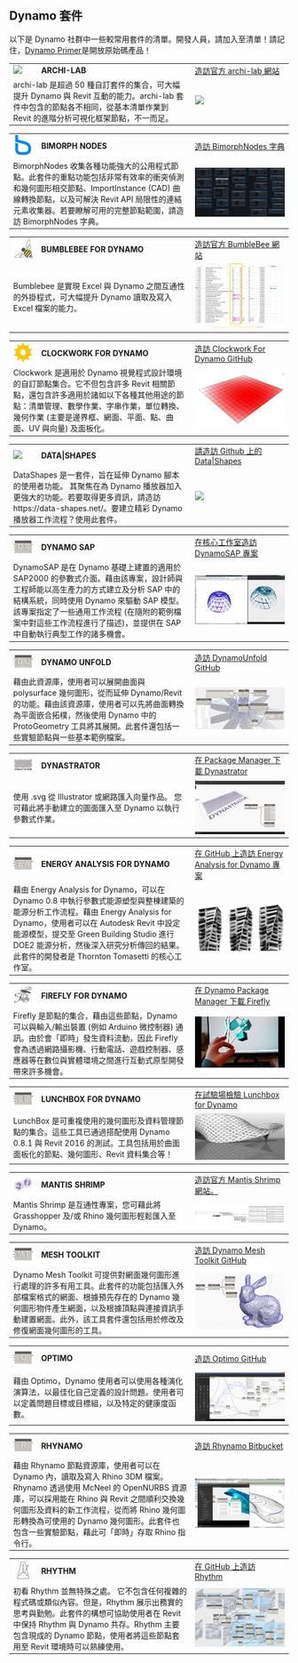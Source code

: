 ## Dynamo 套件
以下是 Dynamo 社群中一些較常用套件的清單。開發人員，請加入至清單！請記住，[Dynamo Primer](https://github.com/DynamoDS/DynamoPrimer )是開放原始碼產品！

<table>
   <tr>
      <td width="10%">
         <img src="http://archi-lab.net/wp-content/uploads/2016/02/wordpress-logo.jpg"></img>
      </td>
      <td width="55%">
         <b>ARCHI-LAB</b>
      </td>
      <td>
         <a href="http://archi-lab.net/">造訪官方 archi-lab 網站
      </td>
      </a>
   </tr>
   <tr>
      <td colspan="2">archi-lab 是超過 50 種自訂套件的集合，可大幅提升 Dynamo 與 Revit 互動的能力。archi-lab 套件中包含的節點各不相同，從基本清單作業到 Revit 的進階分析可視化框架節點，不一而足。 </td>
      <td>
         <img src="http://i2.wp.com/archi-lab.net/wp-content/uploads/2015/10/Untitled-3.png"></img>
      </td>
   </tr>
</table>

<table>
  <tr>
    <td width="10%"><img src="images/A-4/Bimorph Digital Engineering B Logo.png"></img></td>
    <td width="55%"><b>BIMORPH NODES</b></td>
    <td><a href="https://bimorph.com/bimorph-nodes/">造訪 BimorphNodes 字典</td></a>
  </tr>
  <tr>
    <td colspan="2">BimorphNodes 收集各種功能強大的公用程式節點。此套件的重點功能包括非常有效率的衝突偵測和幾何圖形相交節點、ImportInstance (CAD) 曲線轉換節點，以及可解決 Revit API 局限性的連結元素收集器。若要瞭解可用的完整節點範圍，請造訪 BimorphNodes 字典。</td>
    <td><img src="images/A-4/Bimorph-Nodes-v2.2-Library-Catalog-header.jpg"></img></td>
  </tr>
</table>

<table>
  <tr>
    <td width="10%"><img src="images/A-4/logo02.png"></img></td>
    <td width="55%"><b>BUMBLEBEE FOR DYNAMO</b></td>
    <td><a href="http://archi-lab.net/bumblebee-dynamo-and-excel-interop/">造訪官方 BumbleBee 網站</td></a>
  </tr>
  <tr>
    <td colspan="2">Bumblebee 是實現 Excel 與 Dynamo 之間互通性的外掛程式，可大幅提升 Dynamo 讀取及寫入 Excel 檔案的能力。 </td>
    <td><img src="images/A-4/screengrab02.png"></img></td>
  </tr>
</table>

<table>
  <tr>
    <td width="10%"><img src="images/A-4/logo01.png"></img></td>
    <td width="55%"><b>CLOCKWORK FOR DYNAMO</b></td>
    <td><a href="https://github.com/CAAD-RWTH/ClockworkForDynamo">造訪 Clockwork For Dynamo GitHub</td></a>
  </tr>
  <tr>
    <td colspan="2">Clockwork 是適用於 Dynamo 視覺程式設計環境的自訂節點集合。它不但包含許多 Revit 相關節點，還包含許多適用於諸如以下各種其他用途的節點：清單管理、數學作業、字串作業，單位轉換、幾何作業 (主要是邊界框、網面、平面、點、曲面、UV 與向量) 及面板化。 </td>
    <td><img src="images/A-4/screengrab01.png"></img></td>
  </tr>
</table>

<table>
  <tr>
    <td width="10%"><img src="images/A-4/DataShapes_L.png"></img></td>
    <td width="55%"><b>DATA|SHAPES</b></td>
    <td><a href="https://github.com/MostafaElAyoubi/Data-shapes">請造訪 Github 上的 Data|Shapes</td></a>
  </tr>
  <tr>
    <td colspan="2"> DataShapes 是一套件，旨在延伸 Dynamo 腳本的使用者功能。 其聚焦在為 Dynamo 播放器加入更強大的功能。若要取得更多資訊，請造訪 https://data-shapes.net/。要建立精彩 Dynamo 播放器工作流程？使用此套件。</td>
    <td><img src="images/A-4/DataShapes_Image.png"></img></td>
  </tr>
</table>

<table>
  <tr>
    <td width="10%"><img src="images/A-4/ds_L.png"></img></td>
    <td width="55%"><b>DYNAMO SAP</b></td>
    <td><a href="http://core.thorntontomasetti.com/dynamosap-is-now-open-source/">在核心工作室造訪 DynamoSAP 專案</td></a>
  </tr>
  <tr>
    <td colspan="2">DynamoSAP 是在 Dynamo 基礎上建置的適用於 SAP2000 的參數式介面。藉由該專案，設計師與工程師能以高生產力的方式建立及分析 SAP 中的結構系統，同時使用 Dynamo 來驅動 SAP 模型。該專案指定了一些通用工作流程 (在隨附的範例檔案中對這些工作流程進行了描述)，並提供在 SAP 中自動執行典型工作的諸多機會。 </td>
    <td><img src="images/A-4/sapImage.png"></img></td>
  </tr>
</table>

<table>
  <tr>
    <td width="10%"><img src="images/A-4/DynamoUnfold_L.png"></img></td>
    <td width="55%"><b>DYNAMO UNFOLD</b></td>
    <td><a href="https://github.com/mjkkirschner/DynamoUnfold">造訪 DynamoUnfold GitHub</td></a>
  </tr>
  <tr>
    <td colspan="2">藉由此資源庫，使用者可以展開曲面與 polysurface 幾何圖形，從而延伸 Dynamo/Revit 的功能。藉由該資源庫，使用者可以先將曲面轉換為平面嵌合拓樸，然後使用 Dynamo 中的 ProtoGeometry 工具將其展開。此套件還包括一些實驗節點與一些基本範例檔案。 </td>
    <td><img src="images/A-4/DynamoUnfold_S.png"></img></td>
  </tr>
</table>

<table>
  <tr>
    <td width="10%"><img src="images/A-4/Dynastrator_L.png"></img></td>
    <td width="55%"><b>DYNASTRATOR</b></td>
    <td><a href="http://dynamopackages.com/">在 Package Manager 下載 Dynastrator</td></a>
  </tr>
  <tr>
    <td colspan="2">使用 .svg 從 Illustrator 或網路匯入向量作品。  您可藉此將手動建立的圖面匯入至 Dynamo 以執行參數式作業。 </td>
    <td><img src="images/A-4/dynastratorImage.jpg"></img></td>
  </tr>
</table>

<table>
  <tr>
    <td width="10%"><img src="images/A-4/ea_L.png"></img></td>
    <td width="55%"><b>ENERGY ANALYSIS FOR DYNAMO</b></td>
    <td><a href="https://github.com/tt-acm/EnergyAnalysisForDynamo">在 GitHub 上造訪 Energy Analysis for Dynamo 專案</td></a>
  </tr>
  <tr>
    <td colspan="2">藉由 Energy Analysis for Dynamo，可以在 Dynamo 0.8 中執行參數式能源塑型與整棟建築的能源分析工作流程。藉由 Energy Analysis for Dynamo，使用者可以在 Autodesk Revit 中設定能源模型，提交至 Green Building Studio 進行 DOE2 能源分析，然後深入研究分析傳回的結果。此套件的開發者是 Thornton Tomasetti 的核心工作室。  </td>
    <td><img src="images/A-4/eaImage.png"></img></td>
  </tr>
</table>

<table>
  <tr>
    <td width="10%"><img src="images/A-4/Firefly_L.png"></img></td>
    <td width="55%"><b>FIREFLY FOR DYNAMO</b></td>
    <td><a href="http://dynamopackages.com/">在 Dynamo Package Manager 下載 Firefly</td></a>
  </tr>
  <tr>
    <td colspan="2">Firefly 是節點的集合，藉由這些節點，Dynamo 可以與輸入/輸出裝置 (例如 Arduino 微控制器) 通訊。由於會「即時」發生資料流動，因此 Firefly 會為透過網路攝影機、行動電話、遊戲控制器、感應器等在數位與實體環境之間進行互動式原型開發帶來許多機會。 </td>
    <td><img src="images/A-4/Firefly_S.png"></img></td>
  </tr>
</table>

<table>
  <tr>
    <td width="10%"><img src="images/A-4/LunchBox_L.png"></img></td>
    <td width="55%"><b>LUNCHBOX FOR DYNAMO</b></td>
    <td><a href="http://provingground.io/tools/lunchbox/">在試驗場檢驗 Lunchbox for Dynamo</td></a>
  </tr>
  <tr>
    <td colspan="2">LunchBox 是可重複使用的幾何圖形及資料管理節點的集合。這些工具已通過搭配使用 Dynamo 0.8.1 與 Revit 2016 的測試。工具包括用於曲面面板化的節點、幾何圖形、Revit 資料集合等！</td>
    <td><img src="images/A-4/lunchboxImage.jpg"></img></td>
  </tr>
</table>

<table>
  <tr>
    <td width="10%"><img src="images/A-4/mantisshrimpLogo.png"></img></td>
    <td width="55%"><b>MANTIS SHRIMP</b></td>
    <td><a href="http://archi-lab.net/mantis-shrimp-getting-started/">造訪官方 Mantis Shrimp 網站。</td></a>
  </tr>
  <tr>
    <td colspan="2">Mantis Shrimp 是互通性專案，您可藉此將 Grasshopper 及/或 Rhino 幾何圖形輕鬆匯入至 Dynamo。</td>
    <td><img src="images/A-4/msImage.png"></img></td>
  </tr>
</table>

<table>
  <tr>
    <td width="10%"><img src="images/A-4/MeshToolkit_L.png"></img></td>
    <td width="55%"><b>MESH TOOLKIT</b></td>
    <td><a href="https://github.com/DynamoDS/Dynamo/wiki/Dynamo-Mesh-Toolkit">造訪 Dynamo Mesh Toolkit GitHub</td></a>
  </tr>
  <tr>
    <td colspan="2">Dynamo Mesh Toolkit 可提供對網面幾何圖形進行處理的許多有用工具。此套件的功能包括匯入外部檔案格式的網面、根據預先存在的 Dynamo 幾何圖形物件產生網面，以及根據頂點與連接資訊手動建置網面。此外，該工具套件還包括用於修改及修復網面幾何圖形的工具。 </td>
    <td><img src="images/A-4/MeshToolkit_S.png"></img></td>
  </tr>
</table>

<table>
  <tr>
    <td width="10%"><img src="images/A-4/Optimo_L.png"></img></td>
    <td width="55%"><b>OPTIMO</b></td>
    <td><a href="https://github.com/BPOpt/Optimo/wiki/0_-Home">造訪 Optimo GitHub</td></a>
  </tr>
  <tr>
    <td colspan="2">藉由 Optimo，Dynamo 使用者可以使用各種演化演算法，以最佳化自己定義的設計問題。使用者可以定義問題目標或目標組，以及特定的健康度函數。 </td>
    <td><img src="images/A-4/Optimo_S.png"></img></td>
  </tr>
</table>

<table>
  <tr>
    <td width="10%"><img src="images/A-4/Rhynamo_L.png"></img></td>
    <td width="55%"><b>RHYNAMO</b></td>
    <td><a href="https://bitbucket.org/caseinc/rhynamo">造訪 Rhynamo Bitbucket</td></a>
  </tr>
  <tr>
    <td colspan="2">藉由 Rhynamo 節點資源庫，使用者可以在 Dynamo 內，讀取及寫入 Rhino 3DM 檔案。Rhynamo 透過使用 McNeel 的 OpenNURBS 資源庫，可以採用能在 Rhino 與 Revit 之間順利交換幾何圖形及資料的新工作流程，從而將 Rhino 幾何圖形轉換為可使用的 Dynamo 幾何圖形。此套件也包含一些實驗節點，藉此可「即時」存取 Rhino 指令行。 </td>
    <td><img src="images/A-4/Rhynamo_S.png"></img></td>
  </tr>
</table>

<table>
  <tr>
    <td width="10%"><img src="images/A-4/Rhythm_L.png"></img></td>
    <td width="55%"><b>RHYTHM</b></td>
    <td><a href="https://github.com/sixtysecondrevit/RhythmForDynamo">在 GitHub 上造訪 Rhythm</td></a>
  </tr>
  <tr>
    <td colspan="2"> 初看 Rhythm 並無特殊之處。 它不包含任何複雜的程式碼或類似內容。但是，Rhythm 展示出務實的思考與勤勉。此套件的構想可協助使用者在 Revit 中保持 Rhythm 與 Dynamo 共存。Rhythm 主要包含現成的 Dynamo 節點，使用者將這些節點套用至 Revit 環境時可以熟練使用。 </td>
    <td><img src="images/A-4/Rhythm_Image.png"></img></td>
  </tr>
</table>
